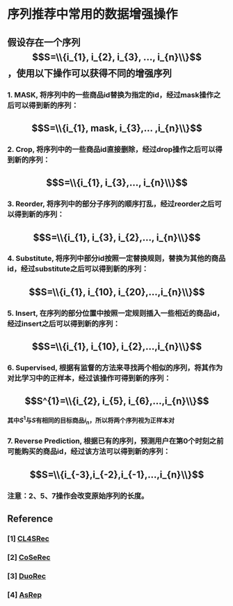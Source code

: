 # 序列推荐中常用的数据增强操作

## 假设存在一个序列 $$S=\\{i_{1}, i_{2}, i_{3}, ..., i_{n}\\}$$，使用以下操作可以获得不同的增强序列

### 1. MASK, 将序列中的一些商品id替换为指定的id，经过mask操作之后可以得到新的序列：

## $$S=\\{i_{1}, mask, i_{3},... ,i_{n}\\}$$

### 2.  Crop, 将序列中的一些商品id直接删除，经过drop操作之后可以得到新的序列：

## $$S=\\{i_{1}, i_{3},..., i_{n}\\}$$

### 3. Reorder, 将序列中的部分子序列的顺序打乱，经过reorder之后可以得到新的序列：

## $$S=\\{i_{1}, i_{3}, i_{2},..., i_{n}\\}$$

### 4. Substitute, 将序列中部分id按照一定替换规则，替换为其他的商品id，经过substitute之后可以得到新的序列：

## $$S=\\{i_{1}, i_{10}, i_{20},...,i_{n}\\}$$

### 5. Insert, 在序列的部分位置中按照一定规则插入一些相近的商品id，经过insert之后可以得到新的序列：

## $$S=\\{i_{1}, i_{10}, i_{2},...,i_{n}\\}$$

### 6. Supervised, 根据有监督的方法来寻找两个相似的序列，将其作为对比学习中的正样本，经过该操作可得到新的序列：

## $$S^{1}=\\{i_{2}, i_{5}, i_{6},...,i_{n}\\}$$

#### 其中$S^{1}$与$S$有相同的目标商品$i_{n}$，所以将两个序列视为正样本对

### 7. Reverse Prediction, 根据已有的序列，预测用户在第$0$个时刻之前可能购买的商品id，经过该方法可以得到新的序列：

## $$S=\\{i_{-3},i_{-2},i_{-1},...,i_{n}\\}$$

### 注意：2、5、7操作会改变原始序列的长度。

## Reference

### [1] [CL4SRec](https://arxiv.org/abs/2010.14395)

### [2] [CoSeRec](https://arxiv.org/pdf/2108.06479.pdf)

### [3] [DuoRec](https://arxiv.org/pdf/2110.05730.pdf)

### [4] [AsRep](https://arxiv.org/pdf/2105.00522.pdf)


